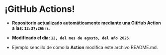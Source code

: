 # ¡GitHub Actions!
* **Repositorio actualizado automáticamente mediante una GitHub Action a las: `12:37:26hrs.`**
* **Modificado el día: `12, del mes de agosto, del año 2025.`**

* Ejemplo sencillo de cómo la **Action** modifica este archivo README.md.
